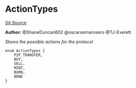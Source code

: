 # ActionTypes
[Git Source](https://github.com/thrackle-io/tron/blob/9665732f3266b703cc028112f97a9a18c551bb91/src/common/ActionEnum.sol)

**Author:**
@ShaneDuncan602 @oscarsernarosero @TJ-Everett

*Stores the possible actions for the protocol*


```solidity
enum ActionTypes {
    P2P_TRANSFER,
    BUY,
    SELL,
    MINT,
    BURN,
    NONE
}
```

